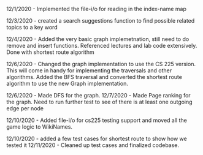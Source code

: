 12/1/2020 - Implemented the file-i/o for reading in the index-name map

12/3/2020 - created a search suggestions function to find possible related topics to a key word

12/4/2020 - Added the very basic graph implemetnation, still need to do remove and insert functions. 
Referenced lectures and lab code extensively. Done with shortest route algorithm 

12/6/2020 - Changed the graph implementation to use the CS 225 version. This will come in handy for implementing the 
traversals and other algorithms. Added the BFS traversal and converted the shortest route algorithm to use the new Graph
implementation.


12/6/2020 - Made DFS for the graph. 
12/7/2020 - Made Page ranking for the graph.  Need to run further test to see of there is at least one outgoing edge per node 

12/10/2020 - Added file-i/o for cs225 testing support and moved all the game logic to WikiNames.

12/10/2020 - added a few test cases for shortest route to show how we tested it
12/11/2020 - Cleaned up test cases and finalized codebase. 
